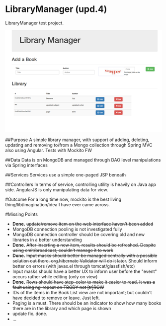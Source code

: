 LibraryManager (upd.4)
==============

LibraryManager test project.


![Screenshot](https://raw.githubusercontent.com/dkavraal/LibraryManager/master/SS_LibMan.PNG)

##Purpose
A simple library manager, with support of adding, deleting, updating and removing to/from a Mongo collection through Spring MVC also using Angular. Tests with Mockito FW

##Data
Data is on MongoDB and managed through DAO level manipulations via Spring interfaces

##Services
Services use a simple one-paged JSP beneath

##Controllers
In terms of service, controlling utility is heavily on Java app side. AngularJS is only manipulating data for view.

#Outcome
For a long time now, mockito is the best living thing/lib/imagination/idea I have ever came across.

#Missing Points
* **Done.** ~~update/remove item on the web interface haven't been added~~
* MongoDB connection pooling is not investigated fully
* MongoDB connection controller should be covering old and new libraries in a better understanding
* **Done.** ~~After inserting a new item, results should be refreshed. Despite using emit/broadcast, couldn't manage it to work~~
* **Done.** ~~Input masks should better be managed centrally with a possible solution out there. org.hibernate Validator will do it later.~~ Should inform better on errors (with javax.el through tomcat/glassfish/etc)
* Input masks should have a better UX to inform user before the "event" occurs rather while editing (only on view)
* **Done.** ~~Rows should have step-color to make it easier to read. It was a fault using ng-repeat on TBODY not [tr]ROW~~
* IDs of the items in the Book List view are not important; but couldn't have decided to remove or leave. Just left.
* Paging is a must. There should be an indicator to show how many books there are in the library and which page is shown
* update fix. done.
*  ...
